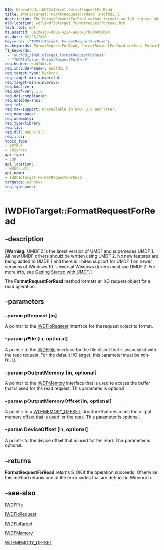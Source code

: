 ```yaml
---
UID: NF:wudfddi.IWDFIoTarget.FormatRequestForRead
title: IWDFIoTarget::FormatRequestForRead (wudfddi.h)
description: The FormatRequestForRead method formats an I/O request object for a read operation.
old-location: wdf\iwdfiotarget_formatrequestforread.htm
tech.root: wdf
ms.assetid: 8a1b61c8-8b85-4224-ae20-3788eb0babe4
ms.date: 02/26/2018
keywords: ["IWDFIoTarget::FormatRequestForRead"]
ms.keywords: FormatRequestForRead, FormatRequestForRead method, FormatRequestForRead method,IWDFIoTarget interface, IWDFIoTarget interface,FormatRequestForRead method, IWDFIoTarget.FormatRequestForRead, IWDFIoTarget::FormatRequestForRead, UMDFIoTargetObjectRef_49d4b6d7-0cd7-4d8a-9b16-7ecc89f82f1e.xml, umdf.iwdfiotarget_formatrequestforread, wdf.iwdfiotarget_formatrequestforread, wudfddi/IWDFIoTarget::FormatRequestForRead
f1_keywords:
 - "wudfddi/IWDFIoTarget.FormatRequestForRead"
 - "IWDFIoTarget.FormatRequestForRead"
req.header: wudfddi.h
req.include-header: Wudfddi.h
req.target-type: Desktop
req.target-min-winverclnt: 
req.target-min-winversvr: 
req.kmdf-ver: 
req.umdf-ver: 1.5
req.ddi-compliance: 
req.unicode-ansi: 
req.idl: 
req.max-support: Unavailable in UMDF 2.0 and later.
req.namespace: 
req.assembly: 
req.type-library: 
req.lib: 
req.dll: WUDFx.dll
req.irql: 
topic_type:
- APIRef
- kbSyntax
api_type:
- COM
api_location:
- WUDFx.dll
api_name:
- IWDFIoTarget.FormatRequestForRead
targetos: Windows
req.typenames: 
---
```


# IWDFIoTarget::FormatRequestForRead


## -description


<p class="CCE_Message">[<b>Warning:</b> UMDF 2 is the latest version of UMDF and supersedes UMDF 1.  All new UMDF drivers should be written using UMDF 2.  No new features are being added to UMDF 1 and there is limited support for UMDF 1 on newer versions of Windows 10.  Universal Windows drivers must use UMDF 2.  For more info, see <a href="https://docs.microsoft.com/windows-hardware/drivers/wdf/getting-started-with-umdf-version-2">Getting Started with UMDF</a>.]

The <b>FormatRequestForRead</b> method formats an I/O request object for a read operation.


## -parameters




### -param pRequest [in]

A pointer to the <a href="https://docs.microsoft.com/windows-hardware/drivers/ddi/wudfddi/nn-wudfddi-iwdfiorequest">IWDFIoRequest</a> interface for the request object to format. 


### -param pFile [in, optional]

A pointer to the <a href="https://docs.microsoft.com/windows-hardware/drivers/ddi/wudfddi/nn-wudfddi-iwdffile">IWDFFile</a> interface for the file object that is associated with the read request. For the default I/O target, this parameter must be non-NULL.


### -param pOutputMemory [in, optional]

A pointer to the <a href="https://docs.microsoft.com/windows-hardware/drivers/ddi/wudfddi/nn-wudfddi-iwdfmemory">IWDFMemory</a> interface that is used to access the buffer that is used for the read request. This parameter is optional.


### -param pOutputMemoryOffset [in, optional]

A pointer to a <a href="https://docs.microsoft.com/windows-hardware/drivers/ddi/wudfddi_types/ns-wudfddi_types-_wdfmemory_offset">WDFMEMORY_OFFSET</a> structure that describes the output memory offset that is used for the read. This parameter is optional.


### -param DeviceOffset [in, optional]

A pointer to the device offset that is used for the read. This parameter is optional.


## -returns



<b>FormatRequestForRead</b> returns S_OK if the operation succeeds. Otherwise, this method returns one of the error codes that are defined in Winerror.h. 




## -see-also




<a href="https://docs.microsoft.com/windows-hardware/drivers/ddi/wudfddi/nn-wudfddi-iwdffile">IWDFFile</a>



<a href="https://docs.microsoft.com/windows-hardware/drivers/ddi/wudfddi/nn-wudfddi-iwdfiorequest">IWDFIoRequest</a>



<a href="https://docs.microsoft.com/windows-hardware/drivers/ddi/wudfddi/nn-wudfddi-iwdfiotarget">IWDFIoTarget</a>



<a href="https://docs.microsoft.com/windows-hardware/drivers/ddi/wudfddi/nn-wudfddi-iwdfmemory">IWDFMemory</a>



<a href="https://docs.microsoft.com/windows-hardware/drivers/ddi/wudfddi_types/ns-wudfddi_types-_wdfmemory_offset">WDFMEMORY_OFFSET</a>
 

 

